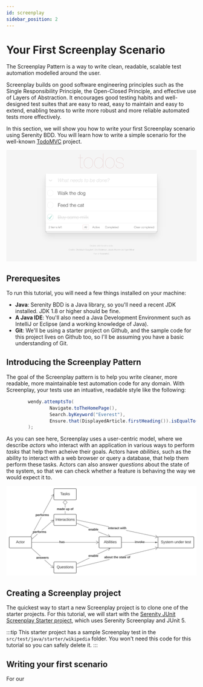 ```yaml
---
id: screenplay
sidebar_position: 2
---
```


# Your First Screenplay Scenario

The Screenplay Pattern is a way to write clean, readable, scalable test automation modelled around the user. 

Screenplay builds on good software engineering principles such as the Single Responsibility Principle, the Open-Closed Principle, and effective use of Layers of Abstraction. It encourages good testing habits and well-designed test suites that are easy to read, easy to maintain and easy to extend, enabling teams to write more robust and more reliable automated tests more effectively.

In this section, we will show you how to write your first Screenplay scenario using Serenity BDD. You will learn how to write a simple scenario for the well-known [TodoMVC](http://todomvc.com) project.

![](img/journey-todo-app.png)

## Prerequesites
To run this tutorial, you will need a few things installed on your machine:
* **Java**: Serenity BDD is a Java library, so you'll need a recent JDK installed. JDK 1.8 or higher should be fine.
* **A Java IDE**: You'll also need a Java Development Environment such as IntelliJ or Eclipse (and a working knowledge of Java).
* **Git**: We'll be using a starter project on Github, and the sample code for this project lives on Github too, so I'll be assuming you have a basic understanding of Git.

## Introducing the Screenplay Pattern

The goal of the Screenplay pattern is to help you write cleaner, more readable, more maintainable test automation code for any domain. With Screenplay, your tests use an intuative, readable style like the following:
```java
        wendy.attemptsTo(
                Navigate.toTheHomePage(),
                Search.byKeyword("Everest"),
                Ensure.that(DisplayedArticle.firstHeading()).isEqualTo("Mount Everest")
        );
```

As you can see here, Screenplay uses a user-centric model, where we describe _actors_ who interact with an application in various ways to perform _tasks_ that help them acheive their goals. Actors have _abilities_, such as the ability to interact with a web browser or query a database, that help them perform these tasks. Actors can also answer _questions_ about the state of the system, so that we can check whether a feature is behaving the way we would expect it to.

![](img/screenplay-model.svg)


## Creating a Screenplay project

The quickest way to start a new Screenplay project is to clone one of the starter projects. For this tutorial, we will start with the [Serenity JUnit Screenplay Starter project](https://github.com/serenity-bdd/serenity-junit-screenplay-starter), which uses Serenity Screenplay and JUnit 5.


:::tip
This starter project has a sample Screenplay test in the `src/test/java/starter/wikipedia` folder. You won't need this code for this tutorial so you can safely delete it.
:::

## Writing your first scenario

For our 

